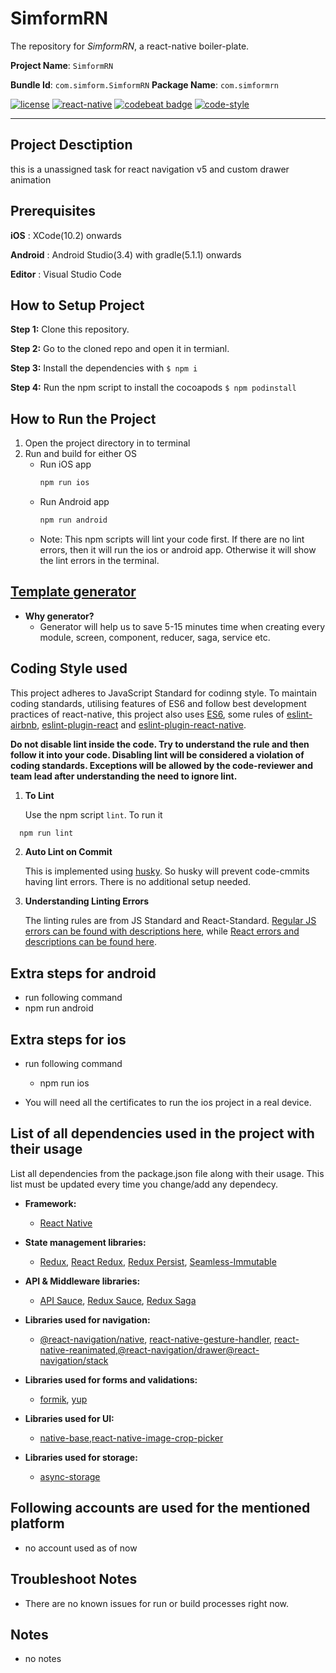 # SimformRN

The repository for _SimformRN_, a react-native boiler-plate.

**Project Name**: `SimformRN`

**Bundle Id**: `com.simform.SimformRN`   **Package Name**: `com.simformrn`

[![license](https://img.shields.io/badge/LICENSE-MIT-brightgreen)](https://opensource.org/licenses/mit-license.html) [![react-native](https://img.shields.io/badge/react--native-61.0.4-brightgreen)](https://facebook.github.io/react-native/docs/0.59/getting-started) [![codebeat badge](https://codebeat.co/badges/9797c001-b8c3-4ce3-965d-257f4b77ab62)](https://codebeat.co/a/developer-0209bfcf-9e1a-4b86-a052-d18287f88f7c/projects/github-com-simformsolutions-react-native-boilerplate-latest-master) [![code-style](https://img.shields.io/badge/code%20style-standard%20JS-brightgreen)](https://standardjs.com/)

---

##  Project Desctiption
this is a unassigned task for react navigation v5 and custom drawer animation 

## Prerequisites

**iOS** : XCode(10.2) onwards

**Android** : Android Studio(3.4) with gradle(5.1.1) onwards

**Editor** : Visual Studio Code

## How to Setup Project

**Step 1:** Clone this repository.

**Step 2:** Go to the cloned repo and open it in termianl.

**Step 3:** Install the dependencies with `$ npm i`

**Step 4:** Run the npm script to install the cocoapods `$ npm podinstall`

## How to Run the Project

1. Open the project directory in to terminal
2. Run and build for either OS
    * Run iOS app
        ```bash 
        npm run ios
        ```
    * Run Android app
      ```bash 
      npm run android
      ```
    * Note: This npm scripts will lint your code first. If there are no lint errors, then it will run the ios or android app. Otherwise it will show the lint errors in the terminal.


## [Template generator](./Template.md)
- **Why generator?**
  - Generator will help us to save 5-15 minutes time when creating every module, screen, component, reducer, saga, service etc.


## Coding Style used

This project adheres to JavaScript Standard for codinng style. To maintain coding standards, utilising features of ES6 and follow best development practices of react-native, this project also uses [ES6](http://es6-features.org/#Constants), some rules of [eslint-airbnb](https://github.com/airbnb/javascript), [eslint-plugin-react](https://github.com/yannickcr/eslint-plugin-react) and [eslint-plugin-react-native](https://github.com/intellicode/eslint-plugin-react-native).

**Do not disable lint inside the code. Try to understand the rule and then follow it into your code. Disabling lint will be considered a violation of coding standards. Exceptions will be allowed by the code-reviewer and team lead after understanding the need to ignore lint.**

1. **To Lint**
  
   Use the npm script `lint`. To run it
  ```bash 
    npm run lint
  ```
2. **Auto Lint on Commit**
   
   This is implemented using [husky](https://github.com/typicode/husky). So husky will prevent code-cmmits having lint errors. There is no additional setup needed.

3. **Understanding Linting Errors**

   The linting rules are from JS Standard and React-Standard.  [Regular JS errors can be found with descriptions here](http://eslint.org/docs/rules/), while [React errors and descriptions can be found here](https://github.com/yannickcr/eslint-plugin-react).

## Extra steps for android

- run following command 
 - npm run android

## Extra steps for ios

- run following command
  - npm run ios 

- You will need all the certificates to run the ios project in a real device.

## List of all dependencies used in the project with their usage

List all dependencies from the package.json file along with their usage. This list must be updated every time you change/add any dependecy. 

- **Framework:**
  - [React Native](https://github.com/facebook/react-native)

- **State management libraries:** 
  - [Redux](http://redux.js.org/), [React Redux](https://react-redux.js.org/), [Redux Persist](https://github.com/rt2zz/redux-persist), [Seamless-Immutable](https://github.com/rtfeldman/seamless-immutable)

- **API & Middleware libraries:**
  - [API Sauce](https://github.com/infinitered/apisauce), [Redux Sauce](https://github.com/jkeam/reduxsauce), [Redux Saga](https://redux-saga.js.org/)

- **Libraries used for navigation:**
  - [@react-navigation/native](https://github.com/react-navigation/react-navigation), [react-native-gesture-handler](https://github.com/kmagiera/react-native-gesture-handler), [react-native-reanimated](https://github.com/kmagiera/react-native-reanimated),[@react-navigation/drawer](https://reactnavigation.org/docs/drawer-based-navigation/)[@react-navigation/stack](https://reactnavigation.org/docs/hello-react-navigation)
- **Libraries used for forms and validations:**
  - [formik](https://jaredpalmer.com/formik/), [yup](https://github.com/jquense/yup)
- **Libraries used for UI:**
  - [native-base](https://nativebase.io/),[react-native-image-crop-picker](https://github.com/ivpusic/react-native-image-crop-picker)
- **Libraries used for storage:** 
  - [async-storage](https://github.com/react-native-community/async-storage)

## Following accounts are used for the mentioned platform

- no account used as of now


## Troubleshoot Notes

- There are no known issues for run or build processes right now.

## Notes
 
  - no notes
